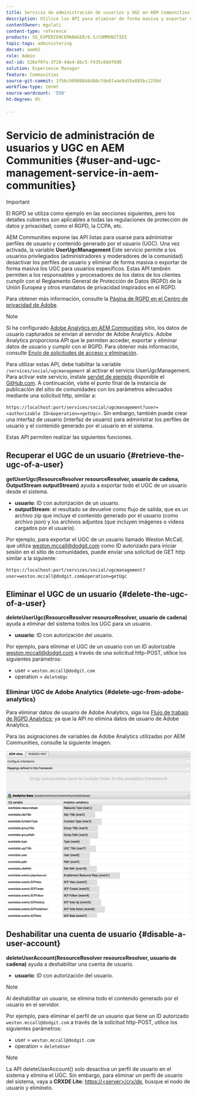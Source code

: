 ```yaml
---
title: Servicio de administración de usuarios y UGC en AEM Communities
description: Utilice las API para eliminar de forma masiva y exportar de forma masiva el contenido generado por el usuario, así como desactivar la cuenta de usuario.
contentOwner: mgulati
content-type: reference
products: SG_EXPERIENCEMANAGER/6.5/COMMUNITIES
topic-tags: administering
docset: aem65
role: Admin
exl-id: 526ef0fa-3f20-4de4-8bc5-f435c60df0d0
solution: Experience Manager
feature: Communities
source-git-commit: 1f56c99980846400cfde8fa4e9a55e885bc2258d
workflow-type: tm+mt
source-wordcount: '558'
ht-degree: 0%

---
```


# Servicio de administración de usuarios y UGC en AEM Communities {#user-and-ugc-management-service-in-aem-communities}

>[!IMPORTANT]
>
>El RGPD se utiliza como ejemplo en las secciones siguientes, pero los detalles cubiertos son aplicables a todas las regulaciones de protección de datos y privacidad; como el RGPD, la CCPA, etc.

AEM Communities expone las API listas para usarse para administrar perfiles de usuario y contenido generado por el usuario (UGC). Una vez activada, la variable **UserUgcManagement** Este servicio permite a los usuarios privilegiados (administradores y moderadores de la comunidad) desactivar los perfiles de usuario y eliminar de forma masiva o exportar de forma masiva los UGC para usuarios específicos. Estas API también permiten a los responsables y procesadores de los datos de los clientes cumplir con el Reglamento General de Protección de Datos (RGPD) de la Unión Europea y otros mandatos de privacidad inspirados en el RGPD.

Para obtener más información, consulte la [Página de RGPD en el Centro de privacidad de Adobe](https://www.adobe.com/privacy/general-data-protection-regulation.html).

>[!NOTE]
>
>Si ha configurado [Adobe Analytics en AEM Communities](/help/communities/analytics.md) sitio, los datos de usuario capturados se envían al servidor de Adobe Analytics. Adobe Analytics proporciona API que le permiten acceder, exportar y eliminar datos de usuario y cumplir con el RGPD. Para obtener más información, consulte [Envío de solicitudes de acceso y eliminación](https://experienceleague.adobe.com/docs/analytics/admin/data-governance/gdpr-submit-access-delete.html).

Para utilizar estas API, debe habilitar la variable `/services/social/ugcmanagement` al activar el servicio UserUgcManagement. Para activar este servicio, instale [servlet de ejemplo](https://github.com/Adobe-Marketing-Cloud/aem-communities-ugc-migration/tree/main/bundles/communities-ugc-management-servlet) disponible el [GitHub.com](https://github.com/Adobe-Marketing-Cloud/aem-communities-ugc-migration/tree/main/bundles/communities-ugc-management-servlet). A continuación, visite el punto final de la instancia de publicación del sitio de comunidades con los parámetros adecuados mediante una solicitud http, similar a:

`https://localhost:port/services/social/ugcmanagement?user=<authorizable ID>&operation=<getUgc>`. Sin embargo, también puede crear una interfaz de usuario (interfaz de usuario) para administrar los perfiles de usuario y el contenido generado por el usuario en el sistema.

Estas API permiten realizar las siguientes funciones.

## Recuperar el UGC de un usuario {#retrieve-the-ugc-of-a-user}

**getUserUgc(ResourceResolver resourceResolver, usuario de cadena, OutputStream outputStream)** ayuda a exportar todo el UGC de un usuario desde el sistema.

* **usuario**: ID con autorización de un usuario.
* **outputStream**: el resultado se devuelve como flujo de salida, que es un archivo zip que incluye el contenido generado por el usuario (como archivo json) y los archivos adjuntos (que incluyen imágenes o vídeos cargados por el usuario).

Por ejemplo, para exportar el UGC de un usuario llamado Weston McCall, que utiliza weston.mccall@dodgit.com como ID autorizado para iniciar sesión en el sitio de comunidades, puede enviar una solicitud de GET http similar a la siguiente:

`https://localhost:port/services/social/ugcmanagement?user=weston.mccall@dodgit.com&operation=getUgc`

## Eliminar el UGC de un usuario {#delete-the-ugc-of-a-user}

**deleteUserUgc(ResourceResolver resourceResolver, usuario de cadena)** ayuda a eliminar del sistema todos los UGC para un usuario.

* **usuario**: ID con autorización del usuario.

Por ejemplo, para eliminar el UGC de un usuario con un ID autorizable weston.mccall@dodgit.com a través de una solicitud http-POST, utilice los siguientes parámetros:

* user = `weston.mccall@dodgit.com`
* operation = `deleteUgc`

### Eliminar UGC de Adobe Analytics {#delete-ugc-from-adobe-analytics}

Para eliminar datos de usuario de Adobe Analytics, siga los [Flujo de trabajo de RGPD Analytics](https://experienceleague.adobe.com/docs/analytics/admin/data-governance/an-gdpr-workflow.html?lang=es); ya que la API no elimina datos de usuario de Adobe Analytics.

Para las asignaciones de variables de Adobe Analytics utilizadas por AEM Communities, consulte la siguiente imagen:

![AEM Asignación de variables de comunidades de para Adobe Analytics](assets/analytics-communities-mapping.png)

## Deshabilitar una cuenta de usuario {#disable-a-user-account}

**deleteUserAccount(ResourceResolver resourceResolver, usuario de cadena)** ayuda a deshabilitar una cuenta de usuario.

* **usuario**: ID con autorización del usuario.

>[!NOTE]
>
>Al deshabilitar un usuario, se elimina todo el contenido generado por el usuario en el servidor.

Por ejemplo, para eliminar el perfil de un usuario que tiene un ID autorizado `weston.mccall@dodgit.com` a través de la solicitud http-POST, utilice los siguientes parámetros:

* user = `weston.mccall@dodgit.com`
* operation = `deleteUser`

>[!NOTE]
>
>La API deleteUserAccount() solo desactiva un perfil de usuario en el sistema y elimina el UGC. Sin embargo, para eliminar un perfil de usuario del sistema, vaya a **CRXDE Lite**: [https://&lt;server>/crx/de](https://localhost:4502/crx/de), busque el nodo de usuario y elimínelo.
